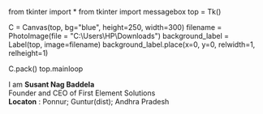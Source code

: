 from tkinter import *
from tkinter import messagebox
top = Tk()

C = Canvas(top, bg="blue", height=250, width=300)
filename = PhotoImage(file = "C:\Users\HP\Downloads")
background_label = Label(top, image=filename)
background_label.place(x=0, y=0, relwidth=1, relheight=1)

C.pack()
top.mainloop



I am **Susant Nag Baddela** \
Founder and CEO of First Element Solutions\
**Locaton** : Ponnur; Guntur(dist); Andhra Pradesh

